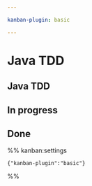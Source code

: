 ```yaml
---

kanban-plugin: basic

---
```

# Java TDD

## Java TDD



## In progress



## Done





%% kanban:settings
```
{"kanban-plugin":"basic"}
```
%%